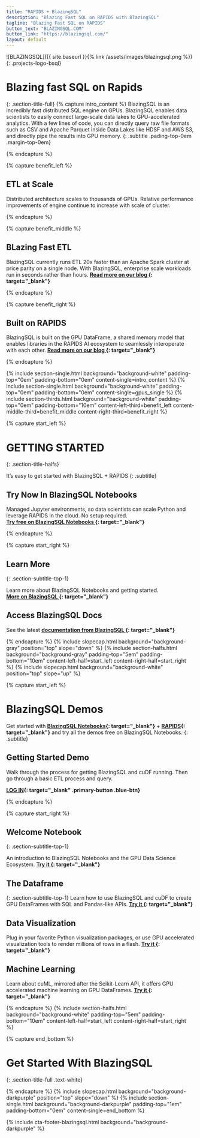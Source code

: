 ```yaml
---
title: "RAPIDS + BlazingSQL"
description: "Blazing Fast SQL on RAPIDS with BlazingSQL"
tagline: "Blazing Fast SQL on RAPIDS"
button_text: "BLAZINGSQL.COM"
button_link: "https://blazingsql.com/"
layout: default
---
```


![BLAZINGSQL]({{ site.baseurl }}{% link /assets/images/blazingsql.png %}){: .projects-logo-bsql}

# Blazing fast SQL on Rapids
{: .section-title-full}
{% capture intro_content %}
BlazingSQL is an incredibly fast distributed SQL engine on GPUs. BlazingSQL enables data scientists to easily connect large-scale data lakes to GPU-accelerated analytics. With a few lines of code, you can directly query raw file formats such as CSV and Apache Parquet inside Data Lakes like HDSF and AWS S3, and directly pipe the results into GPU memory. 
{: .subtitle .pading-top-0em .margin-top-0em}

{% endcapture %}

{% capture benefit_left %}
## <i class="fas fa-sort-amount-up-alt"></i> ETL at Scale
Distributed architecture scales to thousands of GPUs. Relative performance improvements  of engine continue to increase with scale of cluster.

{% endcapture %}

{% capture benefit_middle %}
## <i class="fas fa-burn"></i> BLazing Fast ETL
BlazingSQL currently runs ETL 20x faster than an Apache Spark cluster at price parity on a single node. With BlazingSQL, enterprise scale workloads run in seconds rather than hours. **[Read more on our blog <i class="fas fa-angle-double-right"></i>](https://blog.blazingdb.com/blazingsql-the-gpu-sql-engine-now-runs-over-20x-faster-than-apache-spark-1b0bffc990a9){: target="_blank"}**

{% endcapture %}

{% capture benefit_right %}

## <i class="fas fa-code-branch"></i> Built on RAPIDS
BlazingSQL is built on the GPU DataFrame, a shared memory model that enables libraries in the  RAPIDS AI ecosystem to seamlessly interoperate with each other. **[Read more on our blog <i class="fas fa-angle-double-right"></i>](https://blog.blazingdb.com/blazingsql-part-1-the-gpu-dataframe-gdf-and-cudf-in-rapids-ai-96ec15102240){: target="_blank"}**

{% endcapture %}


{% include section-single.html
    background="background-white" 
    padding-top="0em" padding-bottom="0em" 
    content-single=intro_content
%}
{% include section-single.html
    background="background-white" 
    padding-top="0em" padding-bottom="0em" 
    content-single=gpus_single
%}
{% include section-thirds.html 
    background="background-white" 
    padding-top="0em" padding-bottom="10em" 
    content-left-third=benefit_left 
    content-middle-third=benefit_middle 
    content-right-third=benefit_right 
%}




{% capture start_left %}
# GETTING STARTED
{: .section-title-halfs}

It’s easy to get started with BlazingSQL + RAPIDS
{: .subtitle}

## <i class="fas fa-bolt"></i> Try Now In BlazingSQL Notebooks
Managed Jupyter environments, so data scientists can scale Python and leverage RAPIDS in the cloud. No setup required.<br>**[Try free on BlazingSQL Notebooks <i class="fas fa-angle-double-right"></i>](https://app.blazingsql.com/){: target="_blank"}**


{% endcapture %}

{% capture start_right %}
## <i class="fab fa-readme"></i> Learn More
{: .section-subtitle-top-1}

Learn more about BlazingSQL Notebooks and getting started.<br>**[More on BlazingSQL <i class="fas fa-angle-double-right"></i>](https://www.blazingsql.com/notebooks){: target="_blank"}**

## <i class="far fa-file-code"></i> Access BlazingSQL Docs
See the latest **[documentation from BlazingSQL <i class="fas fa-angle-double-right"></i>](https://docs.blazingdb.com/docs){: target="_blank"}**

{% endcapture %}
{% include slopecap.html 
    background="background-gray" 
    position="top" 
    slope="down" 
%}
{% include section-halfs.html 
    background="background-gray" 
    padding-top="5em" padding-bottom="10em" 
    content-left-half=start_left 
    content-right-half=start_right 
%} 
{% include slopecap.html 
    background="background-white" 
    position="top" 
    slope="up" 
%}



{% capture start_left %}
# BlazingSQL Demos

Get started with **[BlazingSQL Notebooks](https://app.blazingsql.com/){: target="_blank"}** + **[RAPIDS](https://rapids.ai/start.html){: target="_blank"}** and try all the demos free on BlazingSQL Notebooks. 
{: .subtitle}

## <i class="far fa-hand-point-down"></i> Getting Started Demo
Walk through the process for getting BlazingSQL and cuDF running. Then go through a basic ETL process and query.

**[LOG IN](https://app.blazingsql.com/){: target="_blank" .primary-button .blue-btn}**

{% endcapture %}

{% capture start_right %}
## <i class="far fa-file-code"></i> Welcome Notebook
{: .section-subtitle-top-1}

An introduction to BlazingSQL Notebooks and the GPU Data Science Ecosystem. **[Try it <i class="fas fa-angle-double-right"></i>](https://app.blazingsql.com/jupyter/user-redirect/lab/workspaces/auto-b/tree/Welcome_to_BlazingSQL_Notebooks/welcome.ipynb){: target="_blank"}**

## <i class="far fa-file-code"></i> The Dataframe
{: .section-subtitle-top-1}
Learn how to use BlazingSQL and cuDF to create GPU DataFrames with SQL and Pandas-like APIs. **[Try it <i class="fas fa-angle-double-right"></i>](https://app.blazingsql.com/jupyter/user-redirect/lab/workspaces/auto-b/tree/Welcome_to_BlazingSQL_Notebooks/intro_notebooks/the_dataframe.ipynb){: target="_blank"}**

## <i class="far fa-file-code"></i> Data Visualization
Plug in your favorite Python visualization packages, or use GPU accelerated visualization tools to render millions of rows in a flash. **[Try it <i class="fas fa-angle-double-right"></i>](https://app.blazingsql.com/jupyter/user-redirect/lab/workspaces/auto-b/tree/Welcome_to_BlazingSQL_Notebooks/intro_notebooks/data_visualization.ipynb){: target="_blank"}**

## <i class="far fa-file-code"></i> Machine Learning
Learn about cuML, mirrored after the Scikit-Learn API, it offers GPU accelerated machine learning on GPU DataFrames. **[Try it <i class="fas fa-angle-double-right"></i>](https://app.blazingsql.com/jupyter/user-redirect/lab/workspaces/auto-b/tree/Welcome_to_BlazingSQL_Notebooks/intro_notebooks/machine_learning.ipynb){: target="_blank"}**

{% endcapture %}
{% include section-halfs.html 
    background="background-white" 
    padding-top="5em" padding-bottom="10em" 
    content-left-half=start_left 
    content-right-half=start_right 
%} 


{% capture end_bottom %}
# Get Started With BlazingSQL
{: .section-title-full .text-white}

{% endcapture %}
{% include slopecap.html 
    background="background-darkpurple" 
    position="top" 
    slope="down" 
%}
{% include section-single.html
    background="background-darkpurple" 
    padding-top="1em" padding-bottom="0em" 
    content-single=end_bottom
%}

{% include cta-footer-blazingsql.html 
   background="background-darkpurple" 
%}

